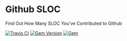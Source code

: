 # Github SLOC

Find Out How Many SLOC You've Contributed to Github

[![Travis CI](https://img.shields.io/travis/karagenit/github-fastforward.svg?style=flat-square)](https://travis-ci.org/karagenit/github-fastforward)
[![Gem Version](https://img.shields.io/gem/v/github_sloc.svg?style=flat-square)](https://rubygems.org/gems/github_sloc)
[![Gem](https://img.shields.io/gem/dt/github_sloc.svg?style=flat-square)](https://rubygems.org/gems/github_sloc)
